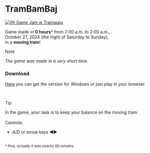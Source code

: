 # TramBamBaj

[![0h Game Jam w Tramwaju](https://gamejamwtramwaju.pl/logo.png)](https://gamejamwtramwaju.pl/)

Game made in **0 hours*** from 2:00 a.m. to 2:00 a.m.,\
October 27, 2024 (the night of Saturday to Sunday),\
in a __moving tram__!

> [!Note]
> _The game was made in a very short time._

### Download
[Here](https://polydoma.itch.io/trambambaj) you can get the version for Windows or just play in your browser

<br>

> [!Tip]
> In the game, your task is to keep your balance on the moving tram.\
> \
> Controls:
>   * *A/D* or arrow keys ◀️▶️
>   <!-- * controllers should also work -->

<br><sup>_* Psst, actually it was exactly 60 minutes._</sup>
